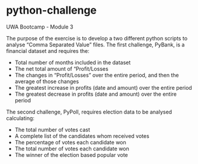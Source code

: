 # python-challenge
UWA Bootcamp - Module 3

The purpose of the exercise is to develop a two different python scripts to analyse “Comma Separated Value” files. The first challenge, PyBank, is a financial dataset and requires the: 
-	Total number of months included in the dataset
-	The net total amount of “Profit/Losses
-	The changes in “Profit/Losses” over the entire period, and then the average of those changes 
-	The greatest increase in profits (date and amount) over the entire period
-	The greatest decrease in profits (date and amount) over the entire period

The second challenge, PyPoll, requires election data to be analysed calculating:
-	The total number of votes cast
-	A complete list of the candidates whom received votes
-	The percentage of votes each candidate won
-	The total number of votes each candidate won
-	The winner of the election based popular vote
